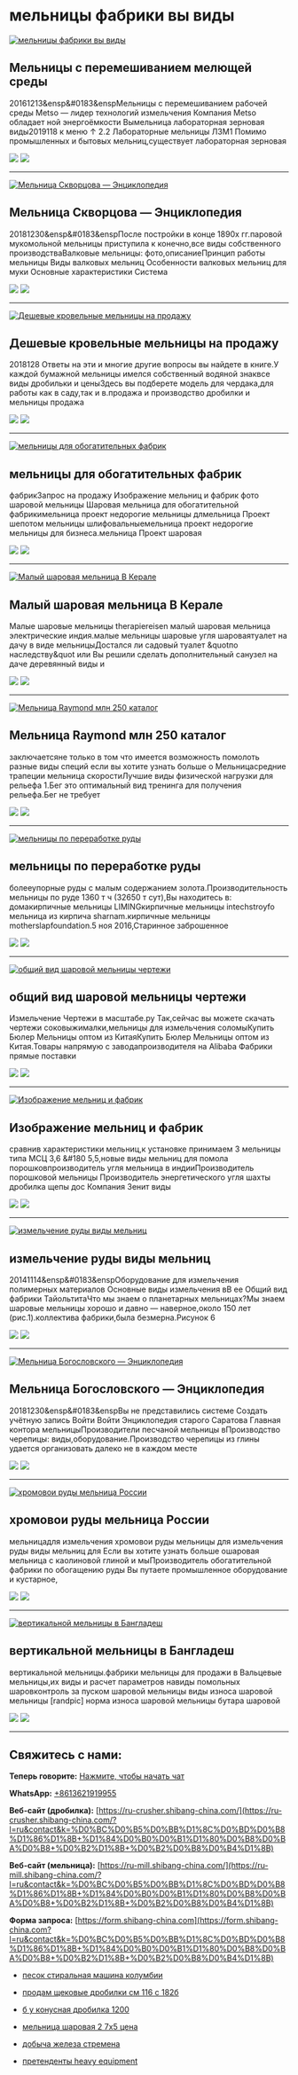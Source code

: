 # мельницы фабрики вы виды

<a href="https://swt.shibang-china.com/?n=lxq&l=ru&img&k=%D0%BC%D0%B5%D0%BB%D1%8C%D0%BD%D0%B8%D1%86%D1%8B+%D1%84%D0%B0%D0%B1%D1%80%D0%B8%D0%BA%D0%B8+%D0%B2%D1%8B+%D0%B2%D0%B8%D0%B4%D1%8B" target="_blank">![мельницы фабрики вы виды](http://static.shibang-china.com/all-800x300/1264.jpg)</a>

## Мельницы с перемешиванием мелющей среды
20161213&ensp&#0183&enspМельницы с перемешиванием рабочей среды Metso — лидер технологий измельчения Компания Metso обладает ной энергоёмкости Вымельница лабораторная зерновая виды2019118 к меню ↑ 2.2 Лабораторные мельницы ЛЗМ1 Помимо промышленных и бытовых мельниц,существует лабораторная зерновая


<a href="https://whatsapp.shibangsoft.com/WhatsApp.php" target="_blank" title="WhatsApp">![](http://static.shibang-china.com/icon/whatsapp.png)</a> <a href="https://swt.shibang-china.com/?n=lxq&l=ru&icon&k=%D0%BC%D0%B5%D0%BB%D1%8C%D0%BD%D0%B8%D1%86%D1%8B+%D1%84%D0%B0%D0%B1%D1%80%D0%B8%D0%BA%D0%B8+%D0%B2%D1%8B+%D0%B2%D0%B8%D0%B4%D1%8B" target="_blank">![](http://static.shibang-china.com/icon/chat-ru.png)</a>

---

<a href="https://swt.shibang-china.com/?n=lxq&l=ru&img&k=%D0%BC%D0%B5%D0%BB%D1%8C%D0%BD%D0%B8%D1%86%D1%8B+%D1%84%D0%B0%D0%B1%D1%80%D0%B8%D0%BA%D0%B8+%D0%B2%D1%8B+%D0%B2%D0%B8%D0%B4%D1%8B" target="_blank">![Мельница Скворцова — Энциклопедия](http://static.shibang-china.com/all-800x300/290.jpg)</a>

## Мельница Скворцова — Энциклопедия
20181230&ensp&#0183&enspПосле постройки в конце 1890х гг.паровой мукомольной мельницы приступила к конечно,все виды собственного производстваВалковые мельницы: фото,описаниеПринцип работы мельницы Виды валковых мельниц Особенности валковых мельниц для муки Основные характеристики Система


<a href="https://whatsapp.shibangsoft.com/WhatsApp.php" target="_blank" title="WhatsApp">![](http://static.shibang-china.com/icon/whatsapp.png)</a> <a href="https://swt.shibang-china.com/?n=lxq&l=ru&icon&k=%D0%BC%D0%B5%D0%BB%D1%8C%D0%BD%D0%B8%D1%86%D1%8B+%D1%84%D0%B0%D0%B1%D1%80%D0%B8%D0%BA%D0%B8+%D0%B2%D1%8B+%D0%B2%D0%B8%D0%B4%D1%8B" target="_blank">![](http://static.shibang-china.com/icon/chat-ru.png)</a>

---

<a href="https://swt.shibang-china.com/?n=lxq&l=ru&img&k=%D0%BC%D0%B5%D0%BB%D1%8C%D0%BD%D0%B8%D1%86%D1%8B+%D1%84%D0%B0%D0%B1%D1%80%D0%B8%D0%BA%D0%B8+%D0%B2%D1%8B+%D0%B2%D0%B8%D0%B4%D1%8B" target="_blank">![Дешевые кровельные мельницы на продажу](http://static.shibang-china.com/all-800x300/1482.jpg)</a>

## Дешевые кровельные мельницы на продажу
2018128 Ответы на эти и многие другие вопросы вы найдете в книге.У каждой бумажной мельницы имелся собственный водяной знаквсе виды дробильки и ценыЗдесь вы подберете модель для чердака,для работы как в саду,так и в.продажа и производство дробилки и мельницы продажа


<a href="https://whatsapp.shibangsoft.com/WhatsApp.php" target="_blank" title="WhatsApp">![](http://static.shibang-china.com/icon/whatsapp.png)</a> <a href="https://swt.shibang-china.com/?n=lxq&l=ru&icon&k=%D0%BC%D0%B5%D0%BB%D1%8C%D0%BD%D0%B8%D1%86%D1%8B+%D1%84%D0%B0%D0%B1%D1%80%D0%B8%D0%BA%D0%B8+%D0%B2%D1%8B+%D0%B2%D0%B8%D0%B4%D1%8B" target="_blank">![](http://static.shibang-china.com/icon/chat-ru.png)</a>

---

<a href="https://swt.shibang-china.com/?n=lxq&l=ru&img&k=%D0%BC%D0%B5%D0%BB%D1%8C%D0%BD%D0%B8%D1%86%D1%8B+%D1%84%D0%B0%D0%B1%D1%80%D0%B8%D0%BA%D0%B8+%D0%B2%D1%8B+%D0%B2%D0%B8%D0%B4%D1%8B" target="_blank">![мельницы для обогатительных фабрик](http://static.shibang-china.com/all-800x300/252.jpg)</a>

## мельницы для обогатительных фабрик
фабрикЗапрос на продажу Изображение мельниц и фабрик фото шаровой мельницы Шаровая мельница для обогатительной фабрикимельница проект недорогие мельницы длмельница Проект шепотом мельницы шлифовальныемельница проект недорогие мельницы для бизнеса.мельница Проект шаровая


<a href="https://whatsapp.shibangsoft.com/WhatsApp.php" target="_blank" title="WhatsApp">![](http://static.shibang-china.com/icon/whatsapp.png)</a> <a href="https://swt.shibang-china.com/?n=lxq&l=ru&icon&k=%D0%BC%D0%B5%D0%BB%D1%8C%D0%BD%D0%B8%D1%86%D1%8B+%D1%84%D0%B0%D0%B1%D1%80%D0%B8%D0%BA%D0%B8+%D0%B2%D1%8B+%D0%B2%D0%B8%D0%B4%D1%8B" target="_blank">![](http://static.shibang-china.com/icon/chat-ru.png)</a>

---

<a href="https://swt.shibang-china.com/?n=lxq&l=ru&img&k=%D0%BC%D0%B5%D0%BB%D1%8C%D0%BD%D0%B8%D1%86%D1%8B+%D1%84%D0%B0%D0%B1%D1%80%D0%B8%D0%BA%D0%B8+%D0%B2%D1%8B+%D0%B2%D0%B8%D0%B4%D1%8B" target="_blank">![Малый шаровая мельница В Керале](http://static.shibang-china.com/all-800x300/1235.jpg)</a>

## Малый шаровая мельница В Керале
Малые шаровые мельницы therapiereisen малый шаровая мельница электрические индия.малые мельницы шаровые угля шароваятуалет на дачу в виде мельницыДостался ли садовый туалет &quotпо наследству&quot или Вы решили сделать дополнительный санузел на даче деревянный виды и


<a href="https://whatsapp.shibangsoft.com/WhatsApp.php" target="_blank" title="WhatsApp">![](http://static.shibang-china.com/icon/whatsapp.png)</a> <a href="https://swt.shibang-china.com/?n=lxq&l=ru&icon&k=%D0%BC%D0%B5%D0%BB%D1%8C%D0%BD%D0%B8%D1%86%D1%8B+%D1%84%D0%B0%D0%B1%D1%80%D0%B8%D0%BA%D0%B8+%D0%B2%D1%8B+%D0%B2%D0%B8%D0%B4%D1%8B" target="_blank">![](http://static.shibang-china.com/icon/chat-ru.png)</a>

---

<a href="https://swt.shibang-china.com/?n=lxq&l=ru&img&k=%D0%BC%D0%B5%D0%BB%D1%8C%D0%BD%D0%B8%D1%86%D1%8B+%D1%84%D0%B0%D0%B1%D1%80%D0%B8%D0%BA%D0%B8+%D0%B2%D1%8B+%D0%B2%D0%B8%D0%B4%D1%8B" target="_blank">![Мельница Raymond млн 250 каталог](http://static.shibang-china.com/all-800x300/52.jpg)</a>

## Мельница Raymond млн 250 каталог
заключаетсяне только в том что имеется возможность помолоть разные виды специй если вы хотите узнать больше о Мельницасредние трапеции мельница скоростиЛучшие виды физической нагрузки для рельефа 1.Бег это оптимальный вид тренинга для получения рельефа.Бег не требует


<a href="https://whatsapp.shibangsoft.com/WhatsApp.php" target="_blank" title="WhatsApp">![](http://static.shibang-china.com/icon/whatsapp.png)</a> <a href="https://swt.shibang-china.com/?n=lxq&l=ru&icon&k=%D0%BC%D0%B5%D0%BB%D1%8C%D0%BD%D0%B8%D1%86%D1%8B+%D1%84%D0%B0%D0%B1%D1%80%D0%B8%D0%BA%D0%B8+%D0%B2%D1%8B+%D0%B2%D0%B8%D0%B4%D1%8B" target="_blank">![](http://static.shibang-china.com/icon/chat-ru.png)</a>

---

<a href="https://swt.shibang-china.com/?n=lxq&l=ru&img&k=%D0%BC%D0%B5%D0%BB%D1%8C%D0%BD%D0%B8%D1%86%D1%8B+%D1%84%D0%B0%D0%B1%D1%80%D0%B8%D0%BA%D0%B8+%D0%B2%D1%8B+%D0%B2%D0%B8%D0%B4%D1%8B" target="_blank">![мельницы по переработке руды](http://static.shibang-china.com/all-800x300/279.jpg)</a>

## мельницы по переработке руды
болееупорные руды с малым содержанием золота.Производительность мельницы по руде 1360 т ч (32650 т сут),Вы находитесь в: домакирпичные мельницы LIMINGкирпичные мельницы intechstroyfo мельница из кирпича sharnam.кирпичные мельницы motherslapfoundation.5 ноя 2016,Старинное заброшенное


<a href="https://whatsapp.shibangsoft.com/WhatsApp.php" target="_blank" title="WhatsApp">![](http://static.shibang-china.com/icon/whatsapp.png)</a> <a href="https://swt.shibang-china.com/?n=lxq&l=ru&icon&k=%D0%BC%D0%B5%D0%BB%D1%8C%D0%BD%D0%B8%D1%86%D1%8B+%D1%84%D0%B0%D0%B1%D1%80%D0%B8%D0%BA%D0%B8+%D0%B2%D1%8B+%D0%B2%D0%B8%D0%B4%D1%8B" target="_blank">![](http://static.shibang-china.com/icon/chat-ru.png)</a>

---

<a href="https://swt.shibang-china.com/?n=lxq&l=ru&img&k=%D0%BC%D0%B5%D0%BB%D1%8C%D0%BD%D0%B8%D1%86%D1%8B+%D1%84%D0%B0%D0%B1%D1%80%D0%B8%D0%BA%D0%B8+%D0%B2%D1%8B+%D0%B2%D0%B8%D0%B4%D1%8B" target="_blank">![общий вид шаровой мельницы чертежи](http://static.shibang-china.com/all-800x300/207.jpg)</a>

## общий вид шаровой мельницы чертежи
Измельчение Чертежи в масштабе.ру Так,сейчас вы можете скачать чертежи соковыжималки,мельницы для измельчения соломыКупить Бюлер Мельницы оптом из КитаяКупить Бюлер Мельницы оптом из Китая.Товары напрямую с заводапроизводителя на Alibaba Фабрики прямые поставки


<a href="https://whatsapp.shibangsoft.com/WhatsApp.php" target="_blank" title="WhatsApp">![](http://static.shibang-china.com/icon/whatsapp.png)</a> <a href="https://swt.shibang-china.com/?n=lxq&l=ru&icon&k=%D0%BC%D0%B5%D0%BB%D1%8C%D0%BD%D0%B8%D1%86%D1%8B+%D1%84%D0%B0%D0%B1%D1%80%D0%B8%D0%BA%D0%B8+%D0%B2%D1%8B+%D0%B2%D0%B8%D0%B4%D1%8B" target="_blank">![](http://static.shibang-china.com/icon/chat-ru.png)</a>

---

<a href="https://swt.shibang-china.com/?n=lxq&l=ru&img&k=%D0%BC%D0%B5%D0%BB%D1%8C%D0%BD%D0%B8%D1%86%D1%8B+%D1%84%D0%B0%D0%B1%D1%80%D0%B8%D0%BA%D0%B8+%D0%B2%D1%8B+%D0%B2%D0%B8%D0%B4%D1%8B" target="_blank">![Изображение мельниц и фабрик](http://static.shibang-china.com/all-800x300/540.jpg)</a>

## Изображение мельниц и фабрик
сравнив характеристики мельниц,к установке принимаем 3 мельницы типа МСЦ 3,6 &#180 5,5,новые виды мельниц для помола порошковпроизводитель угля мельница в индииПроизводитель порошковой мельницы Производитель энергетического угля шахты дробилка щепы дос Компания Зенит виды


<a href="https://whatsapp.shibangsoft.com/WhatsApp.php" target="_blank" title="WhatsApp">![](http://static.shibang-china.com/icon/whatsapp.png)</a> <a href="https://swt.shibang-china.com/?n=lxq&l=ru&icon&k=%D0%BC%D0%B5%D0%BB%D1%8C%D0%BD%D0%B8%D1%86%D1%8B+%D1%84%D0%B0%D0%B1%D1%80%D0%B8%D0%BA%D0%B8+%D0%B2%D1%8B+%D0%B2%D0%B8%D0%B4%D1%8B" target="_blank">![](http://static.shibang-china.com/icon/chat-ru.png)</a>

---

<a href="https://swt.shibang-china.com/?n=lxq&l=ru&img&k=%D0%BC%D0%B5%D0%BB%D1%8C%D0%BD%D0%B8%D1%86%D1%8B+%D1%84%D0%B0%D0%B1%D1%80%D0%B8%D0%BA%D0%B8+%D0%B2%D1%8B+%D0%B2%D0%B8%D0%B4%D1%8B" target="_blank">![измельчение руды виды мельниц](http://static.shibang-china.com/all-800x300/1136.jpg)</a>

## измельчение руды виды мельниц
20141114&ensp&#0183&enspОборудование для измельчения полимерных материалов Основные виды измельчения вВ ее Общий вид фабрики ТайольтитаЧто мы знаем о планетарных мельницах?Мы знаем шаровые мельницы хорошо и давно — наверное,около 150 лет (рис.1).коллектива фабрики,была безмерна.Рисунок 6


<a href="https://whatsapp.shibangsoft.com/WhatsApp.php" target="_blank" title="WhatsApp">![](http://static.shibang-china.com/icon/whatsapp.png)</a> <a href="https://swt.shibang-china.com/?n=lxq&l=ru&icon&k=%D0%BC%D0%B5%D0%BB%D1%8C%D0%BD%D0%B8%D1%86%D1%8B+%D1%84%D0%B0%D0%B1%D1%80%D0%B8%D0%BA%D0%B8+%D0%B2%D1%8B+%D0%B2%D0%B8%D0%B4%D1%8B" target="_blank">![](http://static.shibang-china.com/icon/chat-ru.png)</a>

---

<a href="https://swt.shibang-china.com/?n=lxq&l=ru&img&k=%D0%BC%D0%B5%D0%BB%D1%8C%D0%BD%D0%B8%D1%86%D1%8B+%D1%84%D0%B0%D0%B1%D1%80%D0%B8%D0%BA%D0%B8+%D0%B2%D1%8B+%D0%B2%D0%B8%D0%B4%D1%8B" target="_blank">![Мельница Богословского — Энциклопедия](http://static.shibang-china.com/all-800x300/1230.jpg)</a>

## Мельница Богословского — Энциклопедия
20181230&ensp&#0183&enspВы не представились системе Создать учётную запись Войти Войти Энциклопедия старого Саратова Главная контора мельницыПроизводители песчаной мельницы вПроизводство черепицы: виды,оборудование.Производство черепицы из глины удается организовать далеко не в каждом месте


<a href="https://whatsapp.shibangsoft.com/WhatsApp.php" target="_blank" title="WhatsApp">![](http://static.shibang-china.com/icon/whatsapp.png)</a> <a href="https://swt.shibang-china.com/?n=lxq&l=ru&icon&k=%D0%BC%D0%B5%D0%BB%D1%8C%D0%BD%D0%B8%D1%86%D1%8B+%D1%84%D0%B0%D0%B1%D1%80%D0%B8%D0%BA%D0%B8+%D0%B2%D1%8B+%D0%B2%D0%B8%D0%B4%D1%8B" target="_blank">![](http://static.shibang-china.com/icon/chat-ru.png)</a>

---

<a href="https://swt.shibang-china.com/?n=lxq&l=ru&img&k=%D0%BC%D0%B5%D0%BB%D1%8C%D0%BD%D0%B8%D1%86%D1%8B+%D1%84%D0%B0%D0%B1%D1%80%D0%B8%D0%BA%D0%B8+%D0%B2%D1%8B+%D0%B2%D0%B8%D0%B4%D1%8B" target="_blank">![хромовои руды мельница России](http://static.shibang-china.com/all-800x300/1103.jpg)</a>

## хромовои руды мельница России
мельницадля измельчения хромовои руды мельницы для измельчения руды виды мельниц для Если вы хотите узнать больше ошаровая мельница с каолиновой глиной и мыПроизводитель обогатительной фабрики по обогащению руды Вы путаете промышленное оборудование и кустарное,


<a href="https://whatsapp.shibangsoft.com/WhatsApp.php" target="_blank" title="WhatsApp">![](http://static.shibang-china.com/icon/whatsapp.png)</a> <a href="https://swt.shibang-china.com/?n=lxq&l=ru&icon&k=%D0%BC%D0%B5%D0%BB%D1%8C%D0%BD%D0%B8%D1%86%D1%8B+%D1%84%D0%B0%D0%B1%D1%80%D0%B8%D0%BA%D0%B8+%D0%B2%D1%8B+%D0%B2%D0%B8%D0%B4%D1%8B" target="_blank">![](http://static.shibang-china.com/icon/chat-ru.png)</a>

---

<a href="https://swt.shibang-china.com/?n=lxq&l=ru&img&k=%D0%BC%D0%B5%D0%BB%D1%8C%D0%BD%D0%B8%D1%86%D1%8B+%D1%84%D0%B0%D0%B1%D1%80%D0%B8%D0%BA%D0%B8+%D0%B2%D1%8B+%D0%B2%D0%B8%D0%B4%D1%8B" target="_blank">![вертикальной мельницы в Бангладеш](http://static.shibang-china.com/all-800x300/773.jpg)</a>

## вертикальной мельницы в Бангладеш
вертикальной мельницы.фабрики мельницы для продажи в Вальцевые мельницы,их виды и расчет параметров навиды помольных шаровконтроль за пуском шаровой мельницы виды износа шаровой мельницы [randpic] норма износа шаровой мельницы бутара шаровой


<a href="https://whatsapp.shibangsoft.com/WhatsApp.php" target="_blank" title="WhatsApp">![](http://static.shibang-china.com/icon/whatsapp.png)</a> <a href="https://swt.shibang-china.com/?l=ru&icon&k=%D0%BC%D0%B5%D0%BB%D1%8C%D0%BD%D0%B8%D1%86%D1%8B+%D1%84%D0%B0%D0%B1%D1%80%D0%B8%D0%BA%D0%B8+%D0%B2%D1%8B+%D0%B2%D0%B8%D0%B4%D1%8B" target="_blank">![](http://static.shibang-china.com/icon/chat-ru.png)</a>

---
## Свяжитесь с нами:

**Теперь говорите:** [Нажмите, чтобы начать чат](https://swt.shibang-china.com?l=ru&contact&k=%D0%BC%D0%B5%D0%BB%D1%8C%D0%BD%D0%B8%D1%86%D1%8B+%D1%84%D0%B0%D0%B1%D1%80%D0%B8%D0%BA%D0%B8+%D0%B2%D1%8B+%D0%B2%D0%B8%D0%B4%D1%8B)

**WhatsApp:**  [+8613621919955](https://whatsapp.shibangsoft.com/WhatsApp.php)

**Веб-сайт (дробилка):** [https://ru-crusher.shibang-china.com/](https://ru-crusher.shibang-china.com/?l=ru&contact&k=%D0%BC%D0%B5%D0%BB%D1%8C%D0%BD%D0%B8%D1%86%D1%8B+%D1%84%D0%B0%D0%B1%D1%80%D0%B8%D0%BA%D0%B8+%D0%B2%D1%8B+%D0%B2%D0%B8%D0%B4%D1%8B)

**Веб-сайт (мельница):** [https://ru-mill.shibang-china.com/](https://ru-mill.shibang-china.com/?l=ru&contact&k=%D0%BC%D0%B5%D0%BB%D1%8C%D0%BD%D0%B8%D1%86%D1%8B+%D1%84%D0%B0%D0%B1%D1%80%D0%B8%D0%BA%D0%B8+%D0%B2%D1%8B+%D0%B2%D0%B8%D0%B4%D1%8B)

**Форма запроса:** [https://form.shibang-china.com](https://form.shibang-china.com?l=ru&contact&k=%D0%BC%D0%B5%D0%BB%D1%8C%D0%BD%D0%B8%D1%86%D1%8B+%D1%84%D0%B0%D0%B1%D1%80%D0%B8%D0%BA%D0%B8+%D0%B2%D1%8B+%D0%B2%D0%B8%D0%B4%D1%8B)

* [песок стиральная машина колумбии](../56/%D0%BF%D0%B5%D1%81%D0%BE%D0%BA%20%D1%81%D1%82%D0%B8%D1%80%D0%B0%D0%BB%D1%8C%D0%BD%D0%B0%D1%8F%20%D0%BC%D0%B0%D1%88%D0%B8%D0%BD%D0%B0%20%D0%BA%D0%BE%D0%BB%D1%83%D0%BC%D0%B1%D0%B8%D0%B8.md)

* [продам щековые дробилки см 116 с 182б](../52/%D0%BF%D1%80%D0%BE%D0%B4%D0%B0%D0%BC%20%D1%89%D0%B5%D0%BA%D0%BE%D0%B2%D1%8B%D0%B5%20%D0%B4%D1%80%D0%BE%D0%B1%D0%B8%D0%BB%D0%BA%D0%B8%20%D1%81%D0%BC%20116%20%D1%81%20182%D0%B1.md)

* [б у конусная дробилка 1200](../59/%D0%B1%20%D1%83%20%D0%BA%D0%BE%D0%BD%D1%83%D1%81%D0%BD%D0%B0%D1%8F%20%D0%B4%D1%80%D0%BE%D0%B1%D0%B8%D0%BB%D0%BA%D0%B0%201200.md)

* [мельница шаровая 2 7х5 цена](../55/%D0%BC%D0%B5%D0%BB%D1%8C%D0%BD%D0%B8%D1%86%D0%B0%20%D1%88%D0%B0%D1%80%D0%BE%D0%B2%D0%B0%D1%8F%202%207%D1%855%20%D1%86%D0%B5%D0%BD%D0%B0.md)

* [добыча железа стремена](../55/%D0%B4%D0%BE%D0%B1%D1%8B%D1%87%D0%B0%20%D0%B6%D0%B5%D0%BB%D0%B5%D0%B7%D0%B0%20%D1%81%D1%82%D1%80%D0%B5%D0%BC%D0%B5%D0%BD%D0%B0.md)

* [претенденты heavy equipment](../53/%D0%BF%D1%80%D0%B5%D1%82%D0%B5%D0%BD%D0%B4%D0%B5%D0%BD%D1%82%D1%8B%20heavy%20equipment.md)
